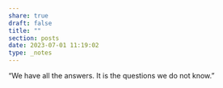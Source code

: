 ```yaml
---
share: true
draft: false
title: ""
section: posts
date: 2023-07-01 11:19:02
type: _notes
---
```


“We have all the answers. It is the questions we do not know.”

